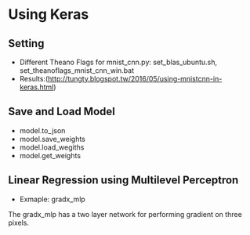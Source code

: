 # Using Keras

## Setting
* Different Theano Flags for mnist_cnn.py: set_blas_ubuntu.sh, set_theanoflags_mnist_cnn_win.bat
* Results:(http://tungty.blogspot.tw/2016/05/using-mnistcnn-in-keras.html)

## Save and Load Model
* model.to_json
* model.save_weights
* model.load_wegiths
* model.get_weights

## Linear Regression using Multilevel Perceptron
* Exmaple: gradx_mlp

The gradx_mlp has a two layer network for performing gradient on three pixels.

